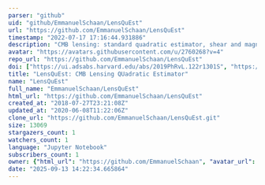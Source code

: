 ```yaml
---
parser: "github"
uid: "github/EmmanuelSchaan/LensQuEst"
url: "https://github.com/EmmanuelSchaan/LensQuEst"
timestamp: "2022-07-17 17:16:44.931886"
description: "CMB lensing: standard quadratic estimator, shear and magnification (https://arxiv.org/abs/1804.06403)."
avatar: "https://avatars.githubusercontent.com/u/2760268?v=4"
repo_url: "https://github.com/EmmanuelSchaan/LensQuEst"
doi: ["https://ui.adsabs.harvard.edu/abs/2019PhRvL.122r1301S", "https://ui.adsabs.harvard.edu/abs/2019ascl.soft05017S/abstract"]
title: "LensQuEst: CMB Lensing QUadratic Estimator"
name: "LensQuEst"
full_name: "EmmanuelSchaan/LensQuEst"
html_url: "https://github.com/EmmanuelSchaan/LensQuEst"
created_at: "2018-07-27T23:21:08Z"
updated_at: "2020-06-08T11:22:06Z"
clone_url: "https://github.com/EmmanuelSchaan/LensQuEst.git"
size: 13069
stargazers_count: 1
watchers_count: 1
language: "Jupyter Notebook"
subscribers_count: 1
owner: {"html_url": "https://github.com/EmmanuelSchaan", "avatar_url": "https://avatars.githubusercontent.com/u/2760268?v=4", "login": "EmmanuelSchaan", "type": "User"}
date: "2025-09-13 14:22:34.665864"
---
```

